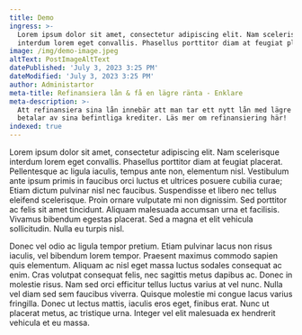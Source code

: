 ```yaml
---
title: Demo
ingress: >-
  Lorem ipsum dolor sit amet, consectetur adipiscing elit. Nam scelerisque
  interdum lorem eget convallis. Phasellus porttitor diam at feugiat placerat. 
image: /img/demo-image.jpeg
altText: PostImageAltText
datePublished: 'July 3, 2023 3:25 PM'
dateModified: 'July 3, 2023 3:25 PM'
author: Administartor
meta-title: Refinansiera lån & få en lägre ränta - Enklare
meta-description: >-
  Att refinansiera sina lån innebär att man tar ett nytt lån med lägre ränta och
  betalar av sina befintliga krediter. Läs mer om refinansiering här!
indexed: true
---
```

Lorem ipsum dolor sit amet, consectetur adipiscing elit. Nam scelerisque interdum lorem eget convallis. Phasellus porttitor diam at feugiat placerat. Pellentesque ac ligula iaculis, tempus ante non, elementum nisl. Vestibulum ante ipsum primis in faucibus orci luctus et ultrices posuere cubilia curae; Etiam dictum pulvinar nisl nec faucibus. Suspendisse et libero nec tellus eleifend scelerisque. Proin ornare vulputate mi non dignissim. Sed porttitor ac felis sit amet tincidunt. Aliquam malesuada accumsan urna et facilisis. Vivamus bibendum egestas placerat. Sed a magna et elit vehicula sollicitudin. Nulla eu turpis nisl.

Donec vel odio ac ligula tempor pretium. Etiam pulvinar lacus non risus iaculis, vel bibendum lorem tempor. Praesent maximus commodo sapien quis elementum. Aliquam ac nisl eget massa luctus sodales consequat ac enim. Cras volutpat consequat felis, nec sagittis metus dapibus ac. Donec in molestie risus. Nam sed orci efficitur tellus luctus varius at vel nunc. Nulla vel diam sed sem faucibus viverra. Quisque molestie mi congue lacus varius fringilla. Donec ut lectus mattis, iaculis eros eget, finibus erat. Nunc ut placerat metus, ac tristique urna. Integer vel elit malesuada ex hendrerit vehicula et eu massa.
